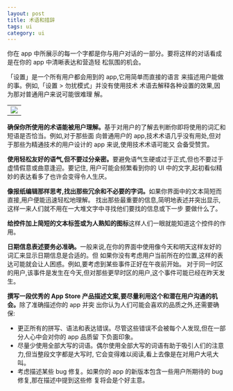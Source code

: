 ```yaml
---
layout: post
title: 术语和措辞
tags: ui
category: ui
---
```



你在 app 中所展示的每一个字都是你与用户对话的一部分。要将这样的对话看成是在你的 app 中清晰表达和营造轻 松氛围的机会。

「设置」是一个所有用户都会用到的 app,它用简单而直接的语言 来描述用户能做的事。例如,「设置 > 勿扰模式」并没有使用技术 术语去解释各种设置的效果,因为那对普通用户来说可能很难理 解。
<table align="center">
	<tr>
		<td>
			<img src="https://developer.apple.com/library/ios/documentation/userexperience/conceptual/mobilehig/Art/appropriate_terminology_2x.png" />
		</td>
	</tr>
</table>

<b>确保你所使用的术语能被用户理解。</b>基于对用户的了解去判断你即将使用的词汇和短语是否恰当。例如,对于那些面 向普通用户的 app,技术术语几乎没有用处,但对于那些为精通技术的用户设计的 app 来说,使用技术术语可能又 会备受赞赏。


<b>使用轻松友好的语气,但不要过分亲密。</b>要避免语气生硬或过于正式,但也不要过于虚情假意或曲意逢迎。要记住, 用户可能会频繁看到你的 UI 中的文字,起初看似精妙的表达看多了也许会变得令人生厌。


<b>像报纸编辑那样思考,找出那些冗余和不必要的字词。</b>如果你界面中的文本简短而直接,用户便能迅速轻松地理解。 找出那些最重要的信息,简明地表述并突出显示,这样一来人们就不用在一大堆文字中寻找他们要找的信息或下一步 要做什么了。


<b>给控件加上简短的文本标签或为人熟知的图标</b>这样人们一眼就能知道这个控件的作用。

<b>日期信息表述要务必准确。</b>一般来说,在你的界面中使用像今天和明天这样友好的词汇来显示日期信息是合适的。但 如果你没有考虑用户当前所在的位置,这样的表达可能就会让人困惑。例如,要考虑到某些事件正好在午夜前开始。 对于同一时区的用户,该事件是发生在今天,但对那些更早时区的用户,这个事件可能已经在昨天发生。

<b>撰写一段优秀的 App Store 产品描述文案,要尽量利用这个和潜在用户沟通的机会。</b>除了准确描述你的 app 并突 出你认为人们可能会喜欢的品质之外,还需要确保:- 更正所有的拼写、语法和表达错误。尽管这些错误不会被每个人发现,但在一部分人心中会对你的 app 品质留 下负面印象。- 尽量少使用全部大写的词语。偶尔使用全部大写的词语有助于吸引人们的注意力,但当整段文字都是大写时, 它会变得难以阅读,看上去像是在对用户大吼大叫。- 考虑描述某些 bug 修复。如果你的 app 的新版本包含一些用户所期待的 bug 修复,那在描述中提到这些修 复将会是个好主意。